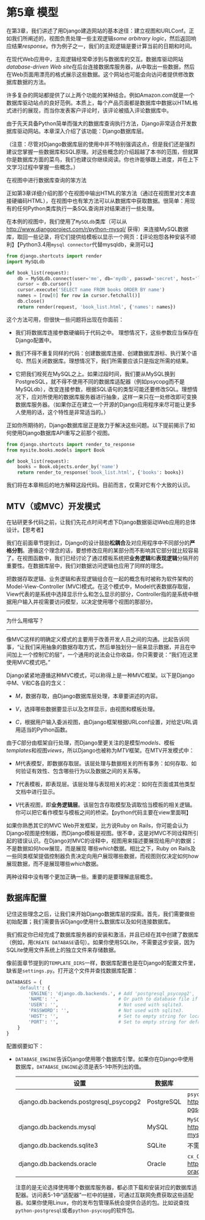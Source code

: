 # 第5章 模型 #

在第3章，我们讲述了用Django建造网站的基本途径：建立视图和URLConf。正如我们所阐述的，视图负责处理一些主观逻辑*some arbitrary logic*，然后返回响应结果*response*。作为例子之一，我们的主观逻辑是要计算当前的日期和时间。

在现代Web应用中，主观逻辑经常牵涉到与数据库的交互。数据库驱动网站*database-driven Web site*在后台连接数据库服务器，从中取出一些数据，然后在Web页面用漂亮的格式展示这些数据。这个网站也可能会向访问者提供修改数据库数据的方法。

许多复杂的网站都提供了以上两个功能的某种结合。例如Amazon.com就是一个数据库驱动站点的良好范例。本质上，每个产品页面都是数据库中数据以HTML格式进行的展现，而当你发表客户评论时，该评论被插入评论数据库中。

由于先天具备Python简单而强大的数据库查询执行方法，Django非常适合开发数据库驱动网站。本章深入介绍了该功能：Django数据库层。

（注意：尽管对Django数据库层的使用中并不特别强调这点，但是我们还是强烈建议您掌握一些数据库和SQL原理。对这些概念的介绍超越了本书的范围，但就算你是数据库方面的菜鸟，我们也建议你继续阅读。你也许能够跟上进度，并在上下文学习过程中掌握一些概念。）

在视图中进行数据库查询的笨方法

正如第3章详细介绍的那个在视图中输出HTML的笨方法（通过在视图里对文本直接硬编码HTML），在视图中也有笨方法可以从数据库中获取数据。很简单：用现有的任何Python类库执行一条SQL查询并对结果进行一些处理。

在本例的视图中，我们使用了`MySQLdb`类库（可以从 http://www.djangoproject.com/r/python-mysql/ 获得）来连接MySQL数据库，取回一些记录，将它们提供给模板以显示一个网页：【评论抱怨各种安装不顺利】【Python3.4用`mysql connector`代替mysqldb，亲测可以】

```Python
from django.shortcuts import render
import MySQLdb

def book_list(request):
    db = MySQLdb.connect(user='me', db='mydb', passwd='secret', host='localhost')
    cursor = db.cursor()
    cursor.execute('SELECT name FROM books ORDER BY name')
    names = [row[0] for row in cursor.fetchall()]
    db.close()
    return render(request, 'book_list.html', {'names': names})
```

这个方法可用，但很快一些问题将出现在你面前：

- 我们将数据库连接参数硬编码于代码之中。 理想情况下，这些参数应当保存在Django配置中。

- 我们不得不重复同样的代码：创建数据库连接、创建数据库游标、执行某个语句、然后关闭数据库。理想情况下，我们所需要应该只是指定所需的结果。

- 它把我们栓死在MySQL之上。如果过段时间，我们要从MySQL换到PostgreSQL，就不得不使用不同的数据库适配器（例如psycopg而不是MySQLdb），改变连接参数，根据SQL语句的类型可能还要修改SQL。理想情况下，应对所使用的数据库服务器进行抽象，这样一来只在一处修改即可变换数据库服务器。（如果你正在建立一个开源的Django应用程序来尽可能让更多人使用的话，这个特性是非常适当的。）

正如你所期待的，Django数据库层正是致力于解决这些问题。以下提前揭示了如何使用Django数据库API重写之前那个视图。

```Python
from django.shortcuts import render_to_response
from mysite.books.models import Book

def book_list(request):
    books = Book.objects.order_by('name')
    return render_to_response('book_list.html', {'books': books})
```

我们将在本章稍后的地方解释这段代码。目前而言，仅需对它有个大致的认识。

## MTV（或MVC）开发模式 ##

在钻研更多代码之前，让我们先花点时间考虑下Django数据驱动Web应用的总体设计。【思考者】

我们在前面章节提到过，Django的设计鼓励**松耦合**及对应用程序中不同部分的**严格分割**。遵循这个理念的话，要想修改应用的某部分而不影响其它部分就比较容易了。在视图函数中，我们已经讨论了通过模板系统把**业务逻辑**和**表现逻辑**分隔开的重要性。在数据库层中，我们对数据访问逻辑也应用了同样的理念。

把数据存取逻辑、业务逻辑和表现逻辑组合在一起的概念有时被称为软件架构的Model-View-Controller (MVC)模式。在这个模式中，Model代表数据存取层，View代表的是系统中选择显示什么和怎么显示的部分，Controller指的是系统中根据用户输入并视需要访问模型，以决定使用哪个视图的那部分。

* * *
为什么用缩写？
* * *

像MVC这样的明确定义模式的主要用于改善开发人员之间的沟通。比起告诉同事，“让我们采用抽象的数据存取方式，然后单独划分一层来显示数据，并且在中间加上一个控制它的层”，一个通用的说法会让你收益，你只需要说：“我们在这里使用MVC模式吧。”

Django紧紧地遵循这种MVC模式，可以称得上是一种MVC框架。以下是Django中M、V和C各自的含义：

- *M*，数据存取，由Django数据库层处理，本章要讲述的内容。

- *V*，选择哪些数据要显示以及怎样显示，由视图和模板处理。

- *C*，根据用户输入委派视图，由Django框架根据URLconf设置，对给定URL调用适当的Python函数。

由于*C*部分由框架自行处理，而Django里更关注的是模型*models*、模板*templates*和视图*views*，所以Django也被称为*MTV*框架。在MTV开发模式中：

- *M*代表模型，即数据存取层。该层处理与数据相关的所有事务：如何存取、如何验证有效性、包含哪些行为以及数据之间的关系等。

- *T*代表模板，即表现层。该层处理与表现相关的决定：如何在页面或其他类型文档中进行显示。

- *V*代表视图，即**业务逻辑层**。该层包含存取模型及调取恰当模板的相关逻辑。你可以把它看作模型与模板之间的桥梁。【python代码主要在view里面啊】

如果你熟悉其它的MVC Web开发框架，比方说Ruby on Rails，你可能会认为Django视图是控制器，而Django模板是视图。很不幸，这是对MVC不同诠释所引起的错误认识。在Django对MVC的诠释中，视图用来描述要展现给用户的数据；不是数据如何*how*展现，而是展现 哪些*which*数据。相比之下，Ruby on Rails及一些同类框架提倡控制器负责决定向用户展现哪些数据，而视图则仅决定如何*how*展现数据，而不是展现哪些*which*数据。

两种诠释中没有哪个更加正确一些。重要的是要理解底层概念。

## 数据库配置 ##

记住这些理念之后，让我们来开始Django数据库层的探索。首先，我们需要做些初始配置；我们需要告诉Django使用什么数据库以及如何连接数据库。

我们假定你已经完成了数据库服务器的安装和激活，并且已经在其中创建了数据库（例如，用`CREATE DATABASE`语句）。如果你使用SQLite，不需要这步安装，因为SQLite使用文件系统上的独立文件来存储数据。

像前面章节提到的`TEMPLATE_DIRS`一样，数据库配置也是在Django的配置文件里，缺省是`settings.py`。打开这个文件并查找数据库配置：

```Python
DATABASES = {
    'default': {
        'ENGINE': 'django.db.backends.', # Add 'postgresql_psycopg2', 'mysql', 'sqlite3' or 'oracle'.
        'NAME': '',                      # Or path to database file if using sqlite3.
        'USER': '',                      # Not used with sqlite3.
        'PASSWORD': '',                  # Not used with sqlite3.
        'HOST': '',                      # Set to empty string for localhost. Not used with sqlite3.
        'PORT': '',                      # Set to empty string for default. Not used with sqlite3.
    }
}
```

配置纲要如下：

- `DATABASE_ENGINE`告诉Django使用哪个数据库引擎。如果你在Django中使用数据库，`DATABASE_ENGINE`必须是表5-1中所列出的值。

    | 设置                                   | 数据库     | 适配器                  | 
    | -------------------------------------- | ---------- | ----------------------- |
    | django.db.backends.postgresql_psycopg2 | PostgreSQL | `psycopg` version 2.x, http://www.djangoproject.com/r/python-pgsql/
    | django.db.backends.mysql               | MySQL      | `MySQLdb`, http://www.djangoproject.com/r/python-mysql/
    | django.db.backends.sqlite3             | SQLite     | 不需要
    | django.db.backends.oracle              | Oracle     | `cx_Oracle`, http://www.djangoproject.com/r/python-oracle/

    注意的是无论选择使用哪个数据库服务器，都必须下载和安装对应的数据库适配器。访问表5-1中“适配器”一栏中的链接，可通过互联网免费获取这些适配器。如果你使用Linux，你的发布包管理系统会提供合适的包。比如说查找`python-postgresql`或者`python-psycopg`的软件包。




